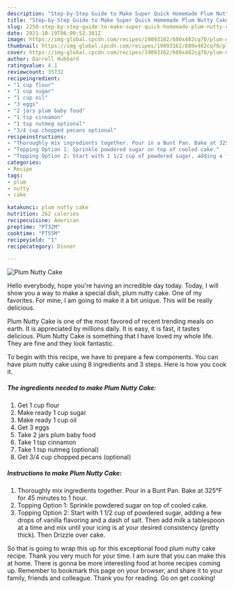 ```yaml
---
description: "Step-by-Step Guide to Make Super Quick Homemade Plum Nutty Cake"
title: "Step-by-Step Guide to Make Super Quick Homemade Plum Nutty Cake"
slug: 2250-step-by-step-guide-to-make-super-quick-homemade-plum-nutty-cake
date: 2021-10-19T06:09:52.381Z
image: https://img-global.cpcdn.com/recipes/19093162/680x482cq70/plum-nutty-cake-recipe-main-photo.jpg
thumbnail: https://img-global.cpcdn.com/recipes/19093162/680x482cq70/plum-nutty-cake-recipe-main-photo.jpg
cover: https://img-global.cpcdn.com/recipes/19093162/680x482cq70/plum-nutty-cake-recipe-main-photo.jpg
author: Darrell Hubbard
ratingvalue: 4.1
reviewcount: 35732
recipeingredient:
- "1 cup flour"
- "1 cup sugar"
- "1 cup oil"
- "3 eggs"
- "2 jars plum baby food"
- "1 tsp cinnamon"
- "1 tsp nutmeg optional"
- "3/4 cup chopped pecans optional"
recipeinstructions:
- "Thoroughly mix ingredients together. Pour in a Bunt Pan. Bake at 325°F for 45 minutes to 1 hour."
- "Topping Option 1: Sprinkle powdered sugar on top of cooled cake."
- "Topping Option 2: Start with 1 1/2 cup of powdered sugar, adding a few drops of vanilla flavoring and a dash of salt. Then add milk a tablespoon at a time and mix until your icing is at your desired consistency (pretty thick). Then Drizzle over cake."
categories:
- Recipe
tags:
- plum
- nutty
- cake

katakunci: plum nutty cake 
nutrition: 262 calories
recipecuisine: American
preptime: "PT32M"
cooktime: "PT55M"
recipeyield: "1"
recipecategory: Dinner

---
```



![Plum Nutty Cake](https://img-global.cpcdn.com/recipes/19093162/680x482cq70/plum-nutty-cake-recipe-main-photo.jpg)

Hello everybody, hope you're having an incredible day today. Today, I will show you a way to make a special dish, plum nutty cake. One of my favorites. For mine, I am going to make it a bit unique. This will be really delicious.



Plum Nutty Cake is one of the most favored of recent trending meals on earth. It is appreciated by millions daily. It is easy, it is fast, it tastes delicious. Plum Nutty Cake is something that I have loved my whole life. They are fine and they look fantastic.


To begin with this recipe, we have to prepare a few components. You can have plum nutty cake using 8 ingredients and 3 steps. Here is how you cook it.

<!--inarticleads1-->

##### The ingredients needed to make Plum Nutty Cake:

1. Get 1 cup flour
1. Make ready 1 cup sugar
1. Make ready 1 cup oil
1. Get 3 eggs
1. Take 2 jars plum baby food
1. Take 1 tsp cinnamon
1. Take 1 tsp nutmeg (optional)
1. Get 3/4 cup chopped pecans (optional)




<!--inarticleads2-->

##### Instructions to make Plum Nutty Cake:

1. Thoroughly mix ingredients together. Pour in a Bunt Pan. Bake at 325°F for 45 minutes to 1 hour.
1. Topping Option 1: Sprinkle powdered sugar on top of cooled cake.
1. Topping Option 2: Start with 1 1/2 cup of powdered sugar, adding a few drops of vanilla flavoring and a dash of salt. Then add milk a tablespoon at a time and mix until your icing is at your desired consistency (pretty thick). Then Drizzle over cake.




So that is going to wrap this up for this exceptional food plum nutty cake recipe. Thank you very much for your time. I am sure that you can make this at home. There is gonna be more interesting food at home recipes coming up. Remember to bookmark this page on your browser, and share it to your family, friends and colleague. Thank you for reading. Go on get cooking!
